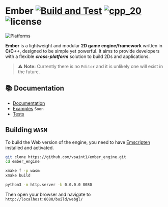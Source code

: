 # Ember [![Build and Test](https://github.com/vsaint1/ember/actions/workflows/tests.yml/badge.svg)](https://github.com/vsaint1/ember/actions/workflows/tests.yml) [![cpp_20](https://img.shields.io/badge/C%2B%2B-20-blue.svg)](https://isocpp.org/std/the-standard) ![license](https://img.shields.io/github/license/vsaint1/ember_engine.svg)



![Platforms](https://img.shields.io/badge/platforms-Windows%20%7C%20Linux%20%7C%20macOS%20%7C%20Android%20%7C%20iOS%20%7C%20Web-blue.svg)

**Ember** is a lightweight and modular **2D game engine/framework** written in **C/C++**, designed to be simple yet
powerful. It aims to provide developers with a flexible **_cross-platform_** solution to build 2Ds and
applications.

> ⚠️ **Note:** Currently there is no `Editor` and it is unlikely one will exist in the future.



## 📚 Documentation

- [Documentation](https://vsaint1.github.io/ember_engine)
- [Examples](https://github.com/vsaint1/ember_engine/tree/main/examples)  `Soon`
- [Tests](https://github.com/vsaint1/ember_engine/tree/main/tests)



## Building `WASM`

To build the Web version of the engine, you need to have [Emscripten](https://emscripten.org/docs/getting_started/downloads.html) installed and activated.


```bash
git clone https://github.com/vsaint1/ember_engine.git
cd ember_engine

xmake f -p wasm
xmake build

python3 -m http.server -b 0.0.0.0 8080
```

Then open your browser and navigate to `http://localhost:8080/build/webgl/`

